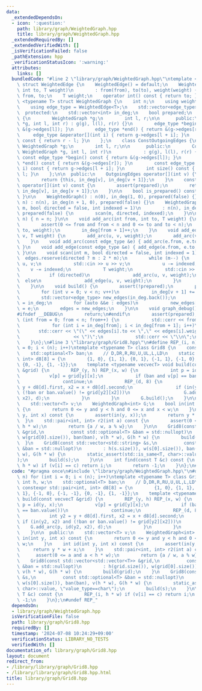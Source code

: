 ```yaml
---
data:
  _extendedDependsOn:
  - icon: ':question:'
    path: library/graph/WeightedGraph.hpp
    title: library/graph/WeightedGraph.hpp
  _extendedRequiredBy: []
  _extendedVerifiedWith: []
  _isVerificationFailed: false
  _pathExtension: hpp
  _verificationStatusIcon: ':warning:'
  attributes:
    links: []
  bundledCode: "#line 2 \"library/graph/WeightedGraph.hpp\"\ntemplate <typename T>\
    \ struct WeightedEdge {\n    WeightedEdge() = default;\n    WeightedEdge(int from,\
    \ int to, T weight)\n        : from(from), to(to), weight(weight) {}\n    int\
    \ from, to;\n    T weight;\n    operator int() const { return to; }\n};\n\ntemplate\
    \ <typename T> struct WeightedGraph {\n    int n;\n    using weight_type = T;\n\
    \    using edge_type = WeightedEdge<T>;\n    std::vector<edge_type> edges;\n\n\
    \  protected:\n    std::vector<int> in_deg;\n    bool prepared;\n    class OutgoingEdges\
    \ {\n        WeightedGraph *g;\n        int l, r;\n\n      public:\n        OutgoingEdges(WeightedGraph\
    \ *g, int l, int r) : g(g), l(l), r(r) {}\n        edge_type *begin() { return\
    \ &(g->edges[l]); }\n        edge_type *end() { return &(g->edges[r]); }\n   \
    \     edge_type &operator[](int i) { return g->edges[l + i]; }\n        int size()\
    \ const { return r - l; }\n    };\n    class ConstOutgoingEdges {\n        const\
    \ WeightedGraph *g;\n        int l, r;\n\n      public:\n        ConstOutgoingEdges(const\
    \ WeightedGraph *g, int l, int r)\n            : g(g), l(l), r(r) {}\n       \
    \ const edge_type *begin() const { return &(g->edges[l]); }\n        const edge_type\
    \ *end() const { return &(g->edges[r]); }\n        const edge_type &operator[](int\
    \ i) const { return g->edges[l + i]; }\n        int size() const { return r -\
    \ l; }\n    };\n\n  public:\n    OutgoingEdges operator[](int v) {\n        assert(prepared);\n\
    \        return {this, in_deg[v], in_deg[v + 1]};\n    }\n    const ConstOutgoingEdges\
    \ operator[](int v) const {\n        assert(prepared);\n        return {this,\
    \ in_deg[v], in_deg[v + 1]};\n    }\n\n    bool is_prepared() const { return prepared;\
    \ }\n\n    WeightedGraph() : n(0), in_deg(1, 0), prepared(false) {}\n    WeightedGraph(int\
    \ n) : n(n), in_deg(n + 1, 0), prepared(false) {}\n    WeightedGraph(int n, int\
    \ m, bool directed = false, int indexed = 1)\n        : n(n), in_deg(n + 1, 0),\
    \ prepared(false) {\n        scan(m, directed, indexed);\n    }\n\n    void resize(int\
    \ n) { n = n; }\n\n    void add_arc(int from, int to, T weight) {\n        assert(!prepared);\n\
    \        assert(0 <= from and from < n and 0 <= to and to < n);\n        edges.emplace_back(from,\
    \ to, weight);\n        in_deg[from + 1]++;\n    }\n    void add_edge(int u, int\
    \ v, T weight) {\n        add_arc(u, v, weight);\n        add_arc(v, u, weight);\n\
    \    }\n    void add_arc(const edge_type &e) { add_arc(e.from, e.to, e.weight);\
    \ }\n    void add_edge(const edge_type &e) { add_edge(e.from, e.to, e.weight);\
    \ }\n\n    void scan(int m, bool directed = false, int indexed = 1) {\n      \
    \  edges.reserve(directed ? m : 2 * m);\n        while (m--) {\n            int\
    \ u, v;\n            std::cin >> u >> v;\n            u -= indexed;\n        \
    \    v -= indexed;\n            T weight;\n            std::cin >> weight;\n \
    \           if (directed)\n                add_arc(u, v, weight);\n          \
    \  else\n                add_edge(u, v, weight);\n        }\n        build();\n\
    \    }\n\n    void build() {\n        assert(!prepared);\n        prepared = true;\n\
    \        for (int v = 0; v < n; v++)\n            in_deg[v + 1] += in_deg[v];\n\
    \        std::vector<edge_type> new_edges(in_deg.back());\n        auto counter\
    \ = in_deg;\n        for (auto &&e : edges)\n            new_edges[counter[e.from]++]\
    \ = e;\n        edges = new_edges;\n    }\n\n    void graph_debug() const {\n\
    #ifndef __DEBUG\n        return;\n#endif\n        assert(prepared);\n        for\
    \ (int from = 0; from < n; from++) {\n            std::cerr << from << \";\";\n\
    \            for (int i = in_deg[from]; i < in_deg[from + 1]; i++)\n         \
    \       std::cerr << \"(\" << edges[i].to << \",\" << edges[i].weight\n      \
    \                    << \")\";\n            std::cerr << \"\\n\";\n        }\n\
    \    }\n};\n#line 3 \"library/graph/Grid8.hpp\"\n#define REP_(i, n) for (int i\
    \ = 0; i < (n); i++)\ntemplate <typename T> class Grid8 {\n    const int h, w;\n\
    \    std::optional<T> ban;\n    // D,DR,R,RU,U,UL,L,LD\n    static constexpr std::pair<int,\
    \ int> d8[8] = {\n        {1, 0}, {1, 1}, {0, 1}, {-1, 1}, {-1, 0}, {-1, -1},\
    \ {0, -1}, {1, -1}};\n    template <typename vecvecT> void build(const vecvecT\
    \ &grid) {\n        REP_(y, h) REP_(x, w) {\n            int p = id(y, x);\n \
    \           v[p] = grid[y][x];\n            if (ban and v[p] == ban.value())\n\
    \                continue;\n            REP_(d, 8) {\n                int y2 =\
    \ y + d8[d].first, x2 = x + d8[d].second;\n                if (in(y2, x2) and\
    \ (!ban or ban.value() != grid[y2][x2]))\n                    G.add_arc(p, id(y2,\
    \ x2), d);\n            }\n        }\n        G.build();\n    }\n\n  public:\n\
    \    std::vector<T> v;\n    WeightedGraph<int> G;\n    bool in(int y, int x) const\
    \ {\n        return 0 <= y and y < h and 0 <= x and x < w;\n    }\n    int id(int\
    \ y, int x) const {\n        assert(in(y, x));\n        return y * w + x;\n  \
    \  }\n    std::pair<int, int> r2(int a) const {\n        assert(0 <= a and a <\
    \ h * w);\n        return {a / w, a % w};\n    }\n\n    Grid8(const std::vector<std::vector<T>>\
    \ &grid,\n          const std::optional<T> &ban = std::nullopt)\n        : h(grid.size()),\
    \ w(grid[0].size()), ban(ban), v(h * w), G(h * w) {\n        build(grid);\n  \
    \  }\n    Grid8(const std::vector<std::string> &s,\n          const std::optional<T>\
    \ &ban = std::nullopt)\n        : h(s.size()), w(s[0].size()), ban(ban), v(h *\
    \ w), G(h * w) {\n        static_assert(std::is_same<T, char>::value, \"value_type==char\"\
    );\n        build(s);\n    }\n\n    int find(const T &c) const {\n        REP_(i,\
    \ h * w) if (v[i] == c) return i;\n        return -1;\n    }\n};\n#undef REP_\n"
  code: "#pragma once\n#include \"library/graph/WeightedGraph.hpp\"\n#define REP_(i,\
    \ n) for (int i = 0; i < (n); i++)\ntemplate <typename T> class Grid8 {\n    const\
    \ int h, w;\n    std::optional<T> ban;\n    // D,DR,R,RU,U,UL,L,LD\n    static\
    \ constexpr std::pair<int, int> d8[8] = {\n        {1, 0}, {1, 1}, {0, 1}, {-1,\
    \ 1}, {-1, 0}, {-1, -1}, {0, -1}, {1, -1}};\n    template <typename vecvecT> void\
    \ build(const vecvecT &grid) {\n        REP_(y, h) REP_(x, w) {\n            int\
    \ p = id(y, x);\n            v[p] = grid[y][x];\n            if (ban and v[p]\
    \ == ban.value())\n                continue;\n            REP_(d, 8) {\n     \
    \           int y2 = y + d8[d].first, x2 = x + d8[d].second;\n               \
    \ if (in(y2, x2) and (!ban or ban.value() != grid[y2][x2]))\n                \
    \    G.add_arc(p, id(y2, x2), d);\n            }\n        }\n        G.build();\n\
    \    }\n\n  public:\n    std::vector<T> v;\n    WeightedGraph<int> G;\n    bool\
    \ in(int y, int x) const {\n        return 0 <= y and y < h and 0 <= x and x <\
    \ w;\n    }\n    int id(int y, int x) const {\n        assert(in(y, x));\n   \
    \     return y * w + x;\n    }\n    std::pair<int, int> r2(int a) const {\n  \
    \      assert(0 <= a and a < h * w);\n        return {a / w, a % w};\n    }\n\n\
    \    Grid8(const std::vector<std::vector<T>> &grid,\n          const std::optional<T>\
    \ &ban = std::nullopt)\n        : h(grid.size()), w(grid[0].size()), ban(ban),\
    \ v(h * w), G(h * w) {\n        build(grid);\n    }\n    Grid8(const std::vector<std::string>\
    \ &s,\n          const std::optional<T> &ban = std::nullopt)\n        : h(s.size()),\
    \ w(s[0].size()), ban(ban), v(h * w), G(h * w) {\n        static_assert(std::is_same<T,\
    \ char>::value, \"value_type==char\");\n        build(s);\n    }\n\n    int find(const\
    \ T &c) const {\n        REP_(i, h * w) if (v[i] == c) return i;\n        return\
    \ -1;\n    }\n};\n#undef REP_"
  dependsOn:
  - library/graph/WeightedGraph.hpp
  isVerificationFile: false
  path: library/graph/Grid8.hpp
  requiredBy: []
  timestamp: '2024-07-08 10:24:29+09:00'
  verificationStatus: LIBRARY_NO_TESTS
  verifiedWith: []
documentation_of: library/graph/Grid8.hpp
layout: document
redirect_from:
- /library/library/graph/Grid8.hpp
- /library/library/graph/Grid8.hpp.html
title: library/graph/Grid8.hpp
---
```

